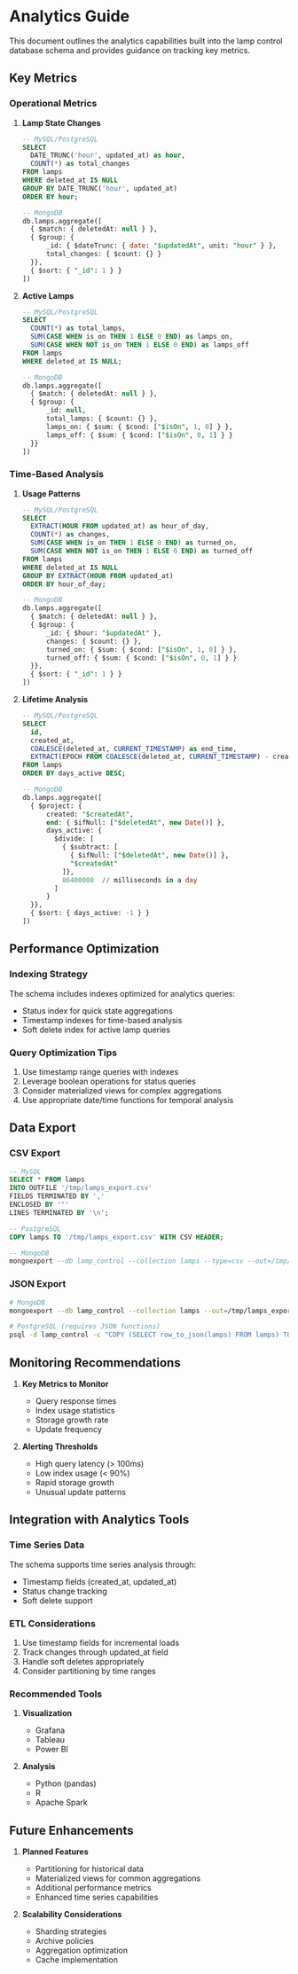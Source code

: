 # Analytics Guide

This document outlines the analytics capabilities built into the lamp control database schema and provides guidance on tracking key metrics.

## Key Metrics

### Operational Metrics

1. **Lamp State Changes**
   ```sql
   -- MySQL/PostgreSQL
   SELECT 
     DATE_TRUNC('hour', updated_at) as hour,
     COUNT(*) as total_changes
   FROM lamps
   WHERE deleted_at IS NULL
   GROUP BY DATE_TRUNC('hour', updated_at)
   ORDER BY hour;

   -- MongoDB
   db.lamps.aggregate([
     { $match: { deletedAt: null } },
     { $group: {
         _id: { $dateTrunc: { date: "$updatedAt", unit: "hour" } },
         total_changes: { $count: {} }
     }},
     { $sort: { "_id": 1 } }
   ])
   ```

2. **Active Lamps**
   ```sql
   -- MySQL/PostgreSQL
   SELECT 
     COUNT(*) as total_lamps,
     SUM(CASE WHEN is_on THEN 1 ELSE 0 END) as lamps_on,
     SUM(CASE WHEN NOT is_on THEN 1 ELSE 0 END) as lamps_off
   FROM lamps
   WHERE deleted_at IS NULL;

   -- MongoDB
   db.lamps.aggregate([
     { $match: { deletedAt: null } },
     { $group: {
         _id: null,
         total_lamps: { $count: {} },
         lamps_on: { $sum: { $cond: ["$isOn", 1, 0] } },
         lamps_off: { $sum: { $cond: ["$isOn", 0, 1] } }
     }}
   ])
   ```

### Time-Based Analysis

1. **Usage Patterns**
   ```sql
   -- MySQL/PostgreSQL
   SELECT 
     EXTRACT(HOUR FROM updated_at) as hour_of_day,
     COUNT(*) as changes,
     SUM(CASE WHEN is_on THEN 1 ELSE 0 END) as turned_on,
     SUM(CASE WHEN NOT is_on THEN 1 ELSE 0 END) as turned_off
   FROM lamps
   WHERE deleted_at IS NULL
   GROUP BY EXTRACT(HOUR FROM updated_at)
   ORDER BY hour_of_day;

   -- MongoDB
   db.lamps.aggregate([
     { $match: { deletedAt: null } },
     { $group: {
         _id: { $hour: "$updatedAt" },
         changes: { $count: {} },
         turned_on: { $sum: { $cond: ["$isOn", 1, 0] } },
         turned_off: { $sum: { $cond: ["$isOn", 0, 1] } }
     }},
     { $sort: { "_id": 1 } }
   ])
   ```

2. **Lifetime Analysis**
   ```sql
   -- MySQL/PostgreSQL
   SELECT 
     id,
     created_at,
     COALESCE(deleted_at, CURRENT_TIMESTAMP) as end_time,
     EXTRACT(EPOCH FROM COALESCE(deleted_at, CURRENT_TIMESTAMP) - created_at)/86400 as days_active
   FROM lamps
   ORDER BY days_active DESC;

   -- MongoDB
   db.lamps.aggregate([
     { $project: {
         created: "$createdAt",
         end: { $ifNull: ["$deletedAt", new Date()] },
         days_active: {
           $divide: [
             { $subtract: [
               { $ifNull: ["$deletedAt", new Date()] },
               "$createdAt"
             ]},
             86400000  // milliseconds in a day
           ]
         }
     }},
     { $sort: { days_active: -1 } }
   ])
   ```

## Performance Optimization

### Indexing Strategy
The schema includes indexes optimized for analytics queries:
- Status index for quick state aggregations
- Timestamp indexes for time-based analysis
- Soft delete index for active lamp queries

### Query Optimization Tips
1. Use timestamp range queries with indexes
2. Leverage boolean operations for status queries
3. Consider materialized views for complex aggregations
4. Use appropriate date/time functions for temporal analysis

## Data Export

### CSV Export
```sql
-- MySQL
SELECT * FROM lamps
INTO OUTFILE '/tmp/lamps_export.csv'
FIELDS TERMINATED BY ','
ENCLOSED BY '"'
LINES TERMINATED BY '\n';

-- PostgreSQL
COPY lamps TO '/tmp/lamps_export.csv' WITH CSV HEADER;

-- MongoDB
mongoexport --db lamp_control --collection lamps --type=csv --out=/tmp/lamps_export.csv --fields="_id,isOn,createdAt,updatedAt,deletedAt"
```

### JSON Export
```bash
# MongoDB
mongoexport --db lamp_control --collection lamps --out=/tmp/lamps_export.json

# PostgreSQL (requires JSON functions)
psql -d lamp_control -c "COPY (SELECT row_to_json(lamps) FROM lamps) TO '/tmp/lamps_export.json'"
```

## Monitoring Recommendations

1. **Key Metrics to Monitor**
   - Query response times
   - Index usage statistics
   - Storage growth rate
   - Update frequency

2. **Alerting Thresholds**
   - High query latency (> 100ms)
   - Low index usage (< 90%)
   - Rapid storage growth
   - Unusual update patterns

## Integration with Analytics Tools

### Time Series Data
The schema supports time series analysis through:
- Timestamp fields (created_at, updated_at)
- Status change tracking
- Soft delete support

### ETL Considerations
1. Use timestamp fields for incremental loads
2. Track changes through updated_at field
3. Handle soft deletes appropriately
4. Consider partitioning by time ranges

### Recommended Tools
1. **Visualization**
   - Grafana
   - Tableau
   - Power BI

2. **Analysis**
   - Python (pandas)
   - R
   - Apache Spark

## Future Enhancements

1. **Planned Features**
   - Partitioning for historical data
   - Materialized views for common aggregations
   - Additional performance metrics
   - Enhanced time series capabilities

2. **Scalability Considerations**
   - Sharding strategies
   - Archive policies
   - Aggregation optimization
   - Cache implementation 